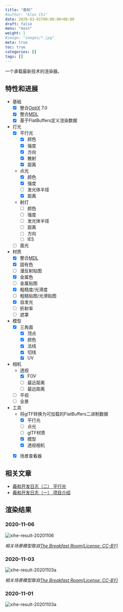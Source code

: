 ```yaml
---
title: "羲和"
#author: "Alex Chi"
date: 2020-03-01T00:00:00+08:00
draft: false
menu: "main"
weight: 1
#image: "images/*.jpg"
meta: true
toc: true
categories: []
tags: []
---
```


一个承载最新技术的渲染器。

## 特性和进展

* 基础
    * [x] 整合[OptiX] 7.0
    * [x] 整合[MDL]
    * [x] 基于FlatBuffers定义渲染数据
* 灯光
    * [x] 平行光
        * [x] 颜色
        * [x] 强度
        * [x] 方向
        * [x] 散射
        * [x] 距离
    * 点光
        * [x] 颜色
        * [x] 强度
        * [ ] 发光体半径
        * [x] 距离
    * 射灯
        * [ ] 颜色
        * [ ] 强度
        * [ ] 发光体半径
        * [ ] 距离
        * [ ] 方向
        * [ ] IES
    * [ ] 面光
* 材质
    * [x] 整合[MDL]
    * [x] 固有色
    * [ ] 漫反射贴图
    * [x] 金属色
    * [ ] 金属贴图
    * [x] 粗糙度/光滑度
    * [ ] 粗糙贴图/光滑贴图
    * [x] 自发光
    * [ ] 折射率
    * [ ] 遮罩
* 模型
    * [x] 三角面
        * [x] 顶点
        * [x] 颜色
        * [x] 法线
        * [x] 切线
        * [x] UV
* 相机
    * 透视
        * [x] FOV
        * [ ] 最近距离
        * [ ] 最远距离
    * [ ] 平视
    * [ ] 全景
* 工具
    * 将glTF转换为可加载的FlatBuffers二进制数据
        * [x] 平行光
        * [ ] 点光
        * [ ] glTF材质
        * [x] 模型
        * [x] 透视相机
    * [x] 场景查看器


## 相关文章

* [羲和开发日志（二） 平行光](/posts/xihe-development-log-2-direction-light)
* [羲和开发日志（一） 项目介绍](/posts/xihe-development-log-1st-intro)

## 渲染结果

### 2020-11-06

![xihe-result-20201106](/images/xihe-result-20201106.jpg)

*相关场景模型取自[The Breakfast Room(License: CC-BY)](https://blendswap.com/blend/13363)*

### 2020-11-03

![xihe-result-20201103a](/images/xihe-result-20201103a.jpg)

*相关场景模型取自[The Breakfast Room(License: CC-BY)](https://blendswap.com/blend/13363)*

### 2020-11-01

![xihe-result-20201103a](/images/xihe-intro-result.jpg)

[MDL]: https://www.nvidia.com/en-us/design-visualization/technologies/material-definition-language/
[OptiX]: https://developer.nvidia.com/optix
[CUDA]: https://developer.nvidia.com/cuda-toolkit
